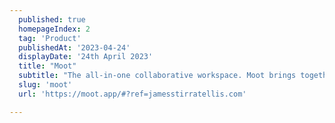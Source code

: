 ```yaml
---
  published: true
  homepageIndex: 2
  tag: 'Product'
  publishedAt: '2023-04-24'
  displayDate: '24th April 2023'
  title: "Moot"
  subtitle: "The all-in-one collaborative workspace. Moot brings together all of a teams collaboration needs, without juggling a million tools"
  slug: 'moot'
  url: 'https://moot.app/#?ref=jamesstirratellis.com'

---
```

